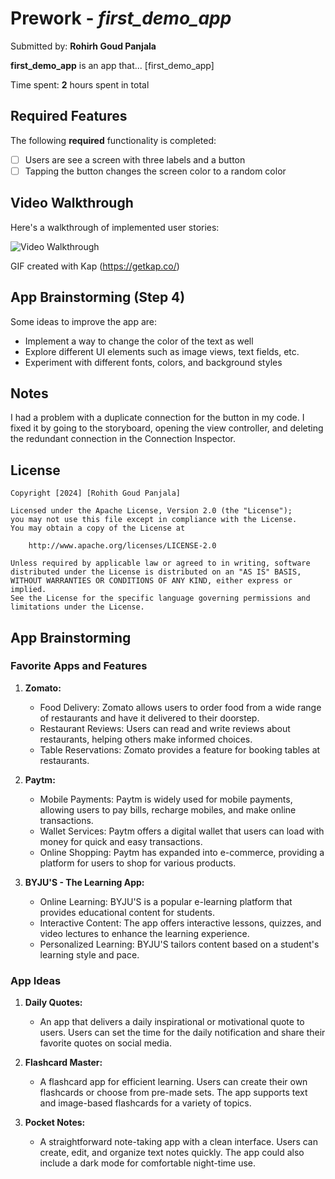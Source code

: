 # Prework - *first_demo_app*

Submitted by: **Rohirh Goud Panjala**

**first_demo_app** is an app that... [first_demo_app] 

Time spent: **2** hours spent in total

## Required Features

The following **required** functionality is completed:

- [ ] Users are see a screen with three labels and a button
- [ ] Tapping the button changes the screen color to a random color
 
## Video Walkthrough

Here's a walkthrough of implemented user stories:

<img src='https://i.imgur.com/hrN7zGJ.gif' title='Video Walkthrough' width='' alt='Video Walkthrough' />

GIF created with Kap (https://getkap.co/)

## App Brainstorming (Step 4)

Some ideas to improve the app are:
- Implement a way to change the color of the text as well
- Explore different UI elements such as image views, text fields, etc.
- Experiment with different fonts, colors, and background styles

## Notes

I had a problem with a duplicate connection for the button in my code. I fixed it by going to the storyboard, opening the view controller, and 
deleting the redundant connection in the Connection Inspector.

## License

    Copyright [2024] [Rohith Goud Panjala]

    Licensed under the Apache License, Version 2.0 (the "License");
    you may not use this file except in compliance with the License.
    You may obtain a copy of the License at

        http://www.apache.org/licenses/LICENSE-2.0

    Unless required by applicable law or agreed to in writing, software
    distributed under the License is distributed on an "AS IS" BASIS,
    WITHOUT WARRANTIES OR CONDITIONS OF ANY KIND, either express or implied.
    See the License for the specific language governing permissions and
    limitations under the License.

## App Brainstorming

### Favorite Apps and Features

1. **Zomato:**
   - Food Delivery: Zomato allows users to order food from a wide range of restaurants and have it delivered to their doorstep.
   - Restaurant Reviews: Users can read and write reviews about restaurants, helping others make informed choices.
   - Table Reservations: Zomato provides a feature for booking tables at restaurants.

2. **Paytm:**
   - Mobile Payments: Paytm is widely used for mobile payments, allowing users to pay bills, recharge mobiles, and make online transactions.
   - Wallet Services: Paytm offers a digital wallet that users can load with money for quick and easy transactions.
   - Online Shopping: Paytm has expanded into e-commerce, providing a platform for users to shop for various products.

3. **BYJU'S - The Learning App:**
   - Online Learning: BYJU'S is a popular e-learning platform that provides educational content for students.
   - Interactive Content: The app offers interactive lessons, quizzes, and video lectures to enhance the learning experience.
   - Personalized Learning: BYJU'S tailors content based on a student's learning style and pace.

### App Ideas

1. **Daily Quotes:**
   - An app that delivers a daily inspirational or motivational quote to users. Users can set the time for the daily notification and share their favorite quotes on social media.

2. **Flashcard Master:**
   - A flashcard app for efficient learning. Users can create their own flashcards or choose from pre-made sets. The app supports text and image-based flashcards for a variety of topics.

3. **Pocket Notes:**
   - A straightforward note-taking app with a clean interface. Users can create, edit, and organize text notes quickly. The app could also include a dark mode for comfortable night-time use.
